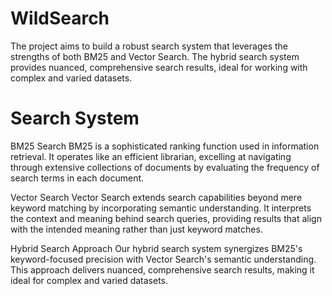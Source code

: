 
# **WildSearch**

The project aims to build a robust search system that leverages the strengths of both BM25 and Vector Search. The hybrid search system provides nuanced, comprehensive search results, ideal for working with complex and varied datasets.

# Search System
BM25 Search
BM25 is a sophisticated ranking function used in information retrieval. It operates like an efficient librarian, excelling at navigating through extensive collections of documents by evaluating the frequency of search terms in each document.

Vector Search
Vector Search extends search capabilities beyond mere keyword matching by incorporating semantic understanding. It interprets the context and meaning behind search queries, providing results that align with the intended meaning rather than just keyword matches.

Hybrid Search Approach
Our hybrid search system synergizes BM25's keyword-focused precision with Vector Search's semantic understanding. This approach delivers nuanced, comprehensive search results, making it ideal for complex and varied datasets.

